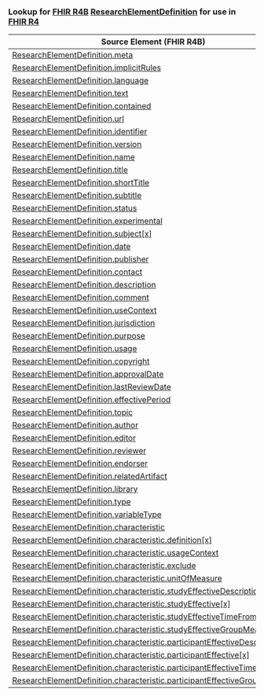 ### Lookup for [FHIR R4B](https://hl7.org/fhir/R4B/) [ResearchElementDefinition](https://hl7.org/fhir/R4B/ResearchElementDefinition.html) for use in [FHIR R4](https://hl7.org/fhir/R4/)

| Source Element (FHIR R4B) | Usage | Target |
| -------------- | ----- | ------ |
| [ResearchElementDefinition.meta](https://hl7.org/fhir/R4B/ResearchElementDefinition.html#resource) | `UseElementSameName` | [ResearchElementDefinition.meta](https://hl7.org/fhir/R4/ResearchElementDefinition.html#resource) |
| [ResearchElementDefinition.implicitRules](https://hl7.org/fhir/R4B/ResearchElementDefinition.html#resource) | `UseElementSameName` | [ResearchElementDefinition.implicitRules](https://hl7.org/fhir/R4/ResearchElementDefinition.html#resource) |
| [ResearchElementDefinition.language](https://hl7.org/fhir/R4B/ResearchElementDefinition.html#resource) | `UseElementSameName` | [ResearchElementDefinition.language](https://hl7.org/fhir/R4/ResearchElementDefinition.html#resource) |
| [ResearchElementDefinition.text](https://hl7.org/fhir/R4B/ResearchElementDefinition.html#resource) | `UseElementSameName` | [ResearchElementDefinition.text](https://hl7.org/fhir/R4/ResearchElementDefinition.html#resource) |
| [ResearchElementDefinition.contained](https://hl7.org/fhir/R4B/ResearchElementDefinition.html#resource) | `UseElementSameName` | [ResearchElementDefinition.contained](https://hl7.org/fhir/R4/ResearchElementDefinition.html#resource) |
| [ResearchElementDefinition.url](https://hl7.org/fhir/R4B/ResearchElementDefinition.html#resource) | `UseElementSameName` | [ResearchElementDefinition.url](https://hl7.org/fhir/R4/ResearchElementDefinition.html#resource) |
| [ResearchElementDefinition.identifier](https://hl7.org/fhir/R4B/ResearchElementDefinition.html#resource) | `UseElementSameName` | [ResearchElementDefinition.identifier](https://hl7.org/fhir/R4/ResearchElementDefinition.html#resource) |
| [ResearchElementDefinition.version](https://hl7.org/fhir/R4B/ResearchElementDefinition.html#resource) | `UseElementSameName` | [ResearchElementDefinition.version](https://hl7.org/fhir/R4/ResearchElementDefinition.html#resource) |
| [ResearchElementDefinition.name](https://hl7.org/fhir/R4B/ResearchElementDefinition.html#resource) | `UseElementSameName` | [ResearchElementDefinition.name](https://hl7.org/fhir/R4/ResearchElementDefinition.html#resource) |
| [ResearchElementDefinition.title](https://hl7.org/fhir/R4B/ResearchElementDefinition.html#resource) | `UseElementSameName` | [ResearchElementDefinition.title](https://hl7.org/fhir/R4/ResearchElementDefinition.html#resource) |
| [ResearchElementDefinition.shortTitle](https://hl7.org/fhir/R4B/ResearchElementDefinition.html#resource) | `UseElementSameName` | [ResearchElementDefinition.shortTitle](https://hl7.org/fhir/R4/ResearchElementDefinition.html#resource) |
| [ResearchElementDefinition.subtitle](https://hl7.org/fhir/R4B/ResearchElementDefinition.html#resource) | `UseElementSameName` | [ResearchElementDefinition.subtitle](https://hl7.org/fhir/R4/ResearchElementDefinition.html#resource) |
| [ResearchElementDefinition.status](https://hl7.org/fhir/R4B/ResearchElementDefinition.html#resource) | `UseElementSameName` | [ResearchElementDefinition.status](https://hl7.org/fhir/R4/ResearchElementDefinition.html#resource) |
| [ResearchElementDefinition.experimental](https://hl7.org/fhir/R4B/ResearchElementDefinition.html#resource) | `UseElementSameName` | [ResearchElementDefinition.experimental](https://hl7.org/fhir/R4/ResearchElementDefinition.html#resource) |
| [ResearchElementDefinition.subject[x]](https://hl7.org/fhir/R4B/ResearchElementDefinition.html#resource) | `UseElementSameName` | [ResearchElementDefinition.subject[x]](https://hl7.org/fhir/R4/ResearchElementDefinition.html#resource) |
| [ResearchElementDefinition.date](https://hl7.org/fhir/R4B/ResearchElementDefinition.html#resource) | `UseElementSameName` | [ResearchElementDefinition.date](https://hl7.org/fhir/R4/ResearchElementDefinition.html#resource) |
| [ResearchElementDefinition.publisher](https://hl7.org/fhir/R4B/ResearchElementDefinition.html#resource) | `UseElementSameName` | [ResearchElementDefinition.publisher](https://hl7.org/fhir/R4/ResearchElementDefinition.html#resource) |
| [ResearchElementDefinition.contact](https://hl7.org/fhir/R4B/ResearchElementDefinition.html#resource) | `UseElementSameName` | [ResearchElementDefinition.contact](https://hl7.org/fhir/R4/ResearchElementDefinition.html#resource) |
| [ResearchElementDefinition.description](https://hl7.org/fhir/R4B/ResearchElementDefinition.html#resource) | `UseElementSameName` | [ResearchElementDefinition.description](https://hl7.org/fhir/R4/ResearchElementDefinition.html#resource) |
| [ResearchElementDefinition.comment](https://hl7.org/fhir/R4B/ResearchElementDefinition.html#resource) | `UseElementSameName` | [ResearchElementDefinition.comment](https://hl7.org/fhir/R4/ResearchElementDefinition.html#resource) |
| [ResearchElementDefinition.useContext](https://hl7.org/fhir/R4B/ResearchElementDefinition.html#resource) | `UseElementSameName` | [ResearchElementDefinition.useContext](https://hl7.org/fhir/R4/ResearchElementDefinition.html#resource) |
| [ResearchElementDefinition.jurisdiction](https://hl7.org/fhir/R4B/ResearchElementDefinition.html#resource) | `UseElementSameName` | [ResearchElementDefinition.jurisdiction](https://hl7.org/fhir/R4/ResearchElementDefinition.html#resource) |
| [ResearchElementDefinition.purpose](https://hl7.org/fhir/R4B/ResearchElementDefinition.html#resource) | `UseElementSameName` | [ResearchElementDefinition.purpose](https://hl7.org/fhir/R4/ResearchElementDefinition.html#resource) |
| [ResearchElementDefinition.usage](https://hl7.org/fhir/R4B/ResearchElementDefinition.html#resource) | `UseElementSameName` | [ResearchElementDefinition.usage](https://hl7.org/fhir/R4/ResearchElementDefinition.html#resource) |
| [ResearchElementDefinition.copyright](https://hl7.org/fhir/R4B/ResearchElementDefinition.html#resource) | `UseElementSameName` | [ResearchElementDefinition.copyright](https://hl7.org/fhir/R4/ResearchElementDefinition.html#resource) |
| [ResearchElementDefinition.approvalDate](https://hl7.org/fhir/R4B/ResearchElementDefinition.html#resource) | `UseElementSameName` | [ResearchElementDefinition.approvalDate](https://hl7.org/fhir/R4/ResearchElementDefinition.html#resource) |
| [ResearchElementDefinition.lastReviewDate](https://hl7.org/fhir/R4B/ResearchElementDefinition.html#resource) | `UseElementSameName` | [ResearchElementDefinition.lastReviewDate](https://hl7.org/fhir/R4/ResearchElementDefinition.html#resource) |
| [ResearchElementDefinition.effectivePeriod](https://hl7.org/fhir/R4B/ResearchElementDefinition.html#resource) | `UseElementSameName` | [ResearchElementDefinition.effectivePeriod](https://hl7.org/fhir/R4/ResearchElementDefinition.html#resource) |
| [ResearchElementDefinition.topic](https://hl7.org/fhir/R4B/ResearchElementDefinition.html#resource) | `UseElementSameName` | [ResearchElementDefinition.topic](https://hl7.org/fhir/R4/ResearchElementDefinition.html#resource) |
| [ResearchElementDefinition.author](https://hl7.org/fhir/R4B/ResearchElementDefinition.html#resource) | `UseElementSameName` | [ResearchElementDefinition.author](https://hl7.org/fhir/R4/ResearchElementDefinition.html#resource) |
| [ResearchElementDefinition.editor](https://hl7.org/fhir/R4B/ResearchElementDefinition.html#resource) | `UseElementSameName` | [ResearchElementDefinition.editor](https://hl7.org/fhir/R4/ResearchElementDefinition.html#resource) |
| [ResearchElementDefinition.reviewer](https://hl7.org/fhir/R4B/ResearchElementDefinition.html#resource) | `UseElementSameName` | [ResearchElementDefinition.reviewer](https://hl7.org/fhir/R4/ResearchElementDefinition.html#resource) |
| [ResearchElementDefinition.endorser](https://hl7.org/fhir/R4B/ResearchElementDefinition.html#resource) | `UseElementSameName` | [ResearchElementDefinition.endorser](https://hl7.org/fhir/R4/ResearchElementDefinition.html#resource) |
| [ResearchElementDefinition.relatedArtifact](https://hl7.org/fhir/R4B/ResearchElementDefinition.html#resource) | `UseElementSameName` | [ResearchElementDefinition.relatedArtifact](https://hl7.org/fhir/R4/ResearchElementDefinition.html#resource) |
| [ResearchElementDefinition.library](https://hl7.org/fhir/R4B/ResearchElementDefinition.html#resource) | `UseElementSameName` | [ResearchElementDefinition.library](https://hl7.org/fhir/R4/ResearchElementDefinition.html#resource) |
| [ResearchElementDefinition.type](https://hl7.org/fhir/R4B/ResearchElementDefinition.html#resource) | `UseElementSameName` | [ResearchElementDefinition.type](https://hl7.org/fhir/R4/ResearchElementDefinition.html#resource) |
| [ResearchElementDefinition.variableType](https://hl7.org/fhir/R4B/ResearchElementDefinition.html#resource) | `UseElementSameName` | [ResearchElementDefinition.variableType](https://hl7.org/fhir/R4/ResearchElementDefinition.html#resource) |
| [ResearchElementDefinition.characteristic](https://hl7.org/fhir/R4B/ResearchElementDefinition.html#resource) | `UseElementSameName` | [ResearchElementDefinition.characteristic](https://hl7.org/fhir/R4/ResearchElementDefinition.html#resource) |
| [ResearchElementDefinition.characteristic.definition[x]](https://hl7.org/fhir/R4B/ResearchElementDefinition.html#resource) | `UseElementSameName` | [ResearchElementDefinition.characteristic.definition[x]](https://hl7.org/fhir/R4/ResearchElementDefinition.html#resource) |
| [ResearchElementDefinition.characteristic.usageContext](https://hl7.org/fhir/R4B/ResearchElementDefinition.html#resource) | `UseElementSameName` | [ResearchElementDefinition.characteristic.usageContext](https://hl7.org/fhir/R4/ResearchElementDefinition.html#resource) |
| [ResearchElementDefinition.characteristic.exclude](https://hl7.org/fhir/R4B/ResearchElementDefinition.html#resource) | `UseElementSameName` | [ResearchElementDefinition.characteristic.exclude](https://hl7.org/fhir/R4/ResearchElementDefinition.html#resource) |
| [ResearchElementDefinition.characteristic.unitOfMeasure](https://hl7.org/fhir/R4B/ResearchElementDefinition.html#resource) | `UseElementSameName` | [ResearchElementDefinition.characteristic.unitOfMeasure](https://hl7.org/fhir/R4/ResearchElementDefinition.html#resource) |
| [ResearchElementDefinition.characteristic.studyEffectiveDescription](https://hl7.org/fhir/R4B/ResearchElementDefinition.html#resource) | `UseElementSameName` | [ResearchElementDefinition.characteristic.studyEffectiveDescription](https://hl7.org/fhir/R4/ResearchElementDefinition.html#resource) |
| [ResearchElementDefinition.characteristic.studyEffective[x]](https://hl7.org/fhir/R4B/ResearchElementDefinition.html#resource) | `UseElementSameName` | [ResearchElementDefinition.characteristic.studyEffective[x]](https://hl7.org/fhir/R4/ResearchElementDefinition.html#resource) |
| [ResearchElementDefinition.characteristic.studyEffectiveTimeFromStart](https://hl7.org/fhir/R4B/ResearchElementDefinition.html#resource) | `UseElementSameName` | [ResearchElementDefinition.characteristic.studyEffectiveTimeFromStart](https://hl7.org/fhir/R4/ResearchElementDefinition.html#resource) |
| [ResearchElementDefinition.characteristic.studyEffectiveGroupMeasure](https://hl7.org/fhir/R4B/ResearchElementDefinition.html#resource) | `UseElementSameName` | [ResearchElementDefinition.characteristic.studyEffectiveGroupMeasure](https://hl7.org/fhir/R4/ResearchElementDefinition.html#resource) |
| [ResearchElementDefinition.characteristic.participantEffectiveDescription](https://hl7.org/fhir/R4B/ResearchElementDefinition.html#resource) | `UseElementSameName` | [ResearchElementDefinition.characteristic.participantEffectiveDescription](https://hl7.org/fhir/R4/ResearchElementDefinition.html#resource) |
| [ResearchElementDefinition.characteristic.participantEffective[x]](https://hl7.org/fhir/R4B/ResearchElementDefinition.html#resource) | `UseElementSameName` | [ResearchElementDefinition.characteristic.participantEffective[x]](https://hl7.org/fhir/R4/ResearchElementDefinition.html#resource) |
| [ResearchElementDefinition.characteristic.participantEffectiveTimeFromStart](https://hl7.org/fhir/R4B/ResearchElementDefinition.html#resource) | `UseElementSameName` | [ResearchElementDefinition.characteristic.participantEffectiveTimeFromStart](https://hl7.org/fhir/R4/ResearchElementDefinition.html#resource) |
| [ResearchElementDefinition.characteristic.participantEffectiveGroupMeasure](https://hl7.org/fhir/R4B/ResearchElementDefinition.html#resource) | `UseElementSameName` | [ResearchElementDefinition.characteristic.participantEffectiveGroupMeasure](https://hl7.org/fhir/R4/ResearchElementDefinition.html#resource) |
